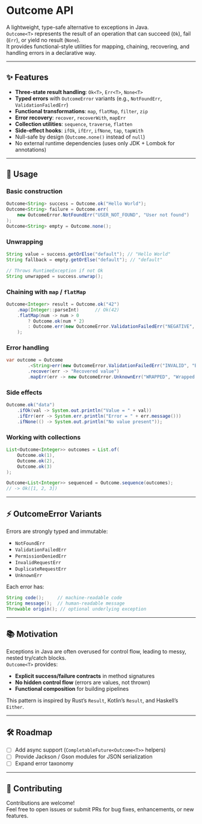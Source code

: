 # Outcome API

A lightweight, type-safe alternative to exceptions in Java.  
`Outcome<T>` represents the result of an operation that can succeed (`Ok`), fail (`Err`), or yield no result (`None`).  
It provides functional-style utilities for mapping, chaining, recovering, and handling errors in a declarative way.

---

## ✨ Features

- **Three-state result handling**: `Ok<T>`, `Err<T>`, `None<T>`
- **Typed errors** with `OutcomeError` variants (e.g., `NotFoundErr`, `ValidationFailedErr`)
- **Functional transformations**: `map`, `flatMap`, `filter`, `zip`
- **Error recovery**: `recover`, `recoverWith`, `mapErr`
- **Collection utilities**: `sequence`, `traverse`, `flatten`
- **Side-effect hooks**: `ifOk`, `ifErr`, `ifNone`, `tap`, `tapWith`
- Null-safe by design (`Outcome.none()` instead of `null`)
- No external runtime dependencies (uses only JDK + Lombok for annotations)

---

## 🔑 Usage

### Basic construction

```java
Outcome<String> success = Outcome.ok("Hello World");
Outcome<String> failure = Outcome.err(
    new OutcomeError.NotFoundErr("USER_NOT_FOUND", "User not found")
);
Outcome<String> empty = Outcome.none();
```

### Unwrapping

```java
String value = success.getOrElse("default"); // "Hello World"
String fallback = empty.getOrElse("default"); // "default"

// Throws RuntimeException if not Ok
String unwrapped = success.unwrap();
```

### Chaining with `map` / `flatMap`

```java
Outcome<Integer> result = Outcome.ok("42")
    .map(Integer::parseInt)      // Ok(42)
    .flatMap(num -> num > 0
        ? Outcome.ok(num * 2)
        : Outcome.err(new OutcomeError.ValidationFailedErr("NEGATIVE", "Number must be positive"))
    );
```

### Error handling

```java
var outcome = Outcome
        .<String>err(new OutcomeError.ValidationFailedErr("INVALID", "Bad input"))
        .recover(err -> "Recovered value")
        .mapErr(err -> new OutcomeError.UnknownErr("WRAPPED", "Wrapped error"));
```

### Side effects

```java
Outcome.ok("data")
    .ifOk(val -> System.out.println("Value = " + val))
    .ifErr(err -> System.err.println("Error = " + err.message()))
    .ifNone(() -> System.out.println("No value present"));
```

### Working with collections

```java
List<Outcome<Integer>> outcomes = List.of(
    Outcome.ok(1),
    Outcome.ok(2),
    Outcome.ok(3)
);

Outcome<List<Integer>> sequenced = Outcome.sequence(outcomes);
// -> Ok([1, 2, 3])
```

---

## ⚡ OutcomeError Variants

Errors are strongly typed and immutable:

- `NotFoundErr`
- `ValidationFailedErr`
- `PermissionDeniedErr`
- `InvalidRequestErr`
- `DuplicateRequestErr`
- `UnknownErr`

Each error has:

```java
String code();     // machine-readable code
String message();  // human-readable message
Throwable origin(); // optional underlying exception
```

---

## 📚 Motivation

Exceptions in Java are often overused for control flow, leading to messy, nested try/catch blocks.  
`Outcome<T>` provides:

- **Explicit success/failure contracts** in method signatures
- **No hidden control flow** (errors are values, not thrown)
- **Functional composition** for building pipelines

This pattern is inspired by Rust’s `Result`, Kotlin’s `Result`, and Haskell’s `Either`.

---

## 🛠 Roadmap

- [ ] Add async support (`CompletableFuture<Outcome<T>>` helpers)  
- [ ] Provide Jackson / Gson modules for JSON serialization  
- [ ] Expand error taxonomy  

---

## 🤝 Contributing

Contributions are welcome!  
Feel free to open issues or submit PRs for bug fixes, enhancements, or new features.
